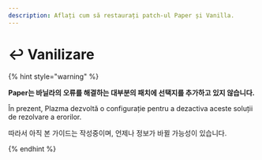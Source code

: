 ```yaml
---
description: Aflați cum să restaurați patch-ul Paper și Vanilla.
---
```


# ↩️ Vanilizare

{% hint style="warning" %}

**Paper는 바닐라의 오류를 해결하는 대부분의 패치에 선택지를 추가하고 있지 않습니다.**

În prezent, Plazma dezvoltă o configurație pentru a dezactiva aceste soluții de rezolvare a erorilor.

따라서 아직 본 가이드는 작성중이며, 언제나 정보가 바뀔 가능성이 있습니다.

{% endhint %}
